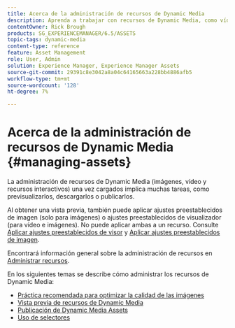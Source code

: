 ```yaml
---
title: Acerca de la administración de recursos de Dynamic Media
description: Aprenda a trabajar con recursos de Dynamic Media, como vídeos e imágenes, después de cargarlos. Puede obtener una vista previa, descargar o publicar recursos.
contentOwner: Rick Brough
products: SG_EXPERIENCEMANAGER/6.5/ASSETS
topic-tags: dynamic-media
content-type: reference
feature: Asset Management
role: User, Admin
solution: Experience Manager, Experience Manager Assets
source-git-commit: 29391c8e3042a8a04c64165663a228bb4886afb5
workflow-type: tm+mt
source-wordcount: '128'
ht-degree: 7%

---
```


# Acerca de la administración de recursos de Dynamic Media {#managing-assets}

La administración de recursos de Dynamic Media (imágenes, vídeo y recursos interactivos) una vez cargados implica muchas tareas, como previsualizarlos, descargarlos o publicarlos.

Al obtener una vista previa, también puede aplicar ajustes preestablecidos de imagen (solo para imágenes) o ajustes preestablecidos de visualizador (para vídeo e imágenes). No puede aplicar ambas a un recurso. Consulte [Aplicar ajustes preestablecidos de visor](/help/assets/viewer-presets.md) y [Aplicar ajustes preestablecidos de imagen](/help/assets/image-sets.md).

Encontrará información general sobre la administración de recursos en [Administrar recursos](/help/assets/manage-assets.md).

En los siguientes temas se describe cómo administrar los recursos de Dynamic Media:

* [Práctica recomendada para optimizar la calidad de las imágenes](/help/assets/best-practices-for-optimizing-the-quality-of-your-images.md)
* [Vista previa de recursos de Dynamic Media](/help/assets/previewing-assets.md)
* [Publicación de Dynamic Media Assets](/help/assets/publishing-dynamicmedia-assets.md)
* [Uso de selectores](/help/assets/working-with-selectors.md)
